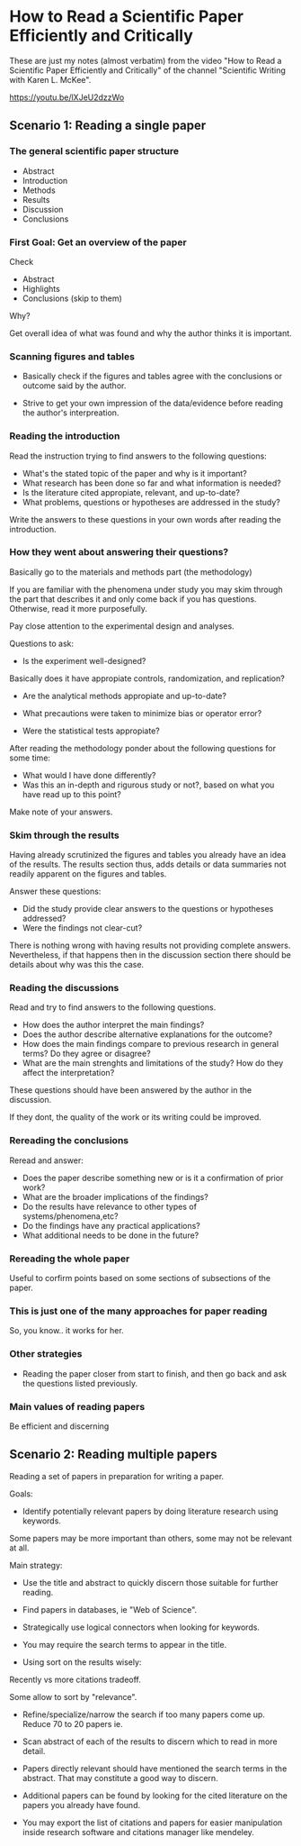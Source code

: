 # How to Read a Scientific Paper Efficiently and Critically

These are just my notes (almost verbatim) from the video "How to Read a Scientific Paper Efficiently and Critically" of the channel "Scientific Writing with Karen L. McKee".

https://youtu.be/lXJeU2dzzWo

## Scenario 1: Reading a single paper

### The general scientific paper structure

- Abstract
- Introduction
- Methods
- Results
- Discussion
- Conclusions

### First Goal: Get an overview of the paper

Check

- Abstract
- Highlights
- Conclusions (skip to them)

Why?

Get overall idea of what was found and why the author thinks it is important.

### Scanning figures and tables

- Basically check if the figures and tables agree with the conclusions or outcome said by the author.

- Strive to get your own impression of the data/evidence before reading the author's interpreation.

### Reading the introduction

Read the instruction trying to find answers to the following questions:

- What's the stated topic of the paper and why is it important?
- What research has been done so far and what information is needed?
- Is the literature cited appropiate, relevant, and up-to-date?
- What problems, questions or hypotheses are addressed in the study?

Write the answers to these questions in your own words after reading the introduction.

### How they went about answering their questions?

Basically go to the materials and methods part (the methodology)

If you are familiar with the phenomena under study you may skim through the part that describes it and only come back if you has questions. Otherwise, read it more purposefully.

Pay close attention to the experimental design and analyses.

Questions to ask:

- Is the experiment well-designed?

Basically does it have appropiate controls, randomization, and replication?

- Are the analytical methods appropiate and up-to-date?

- What precautions were taken to minimize bias or operator error?

- Were the statistical tests appropiate?

After reading the methodology ponder about the following questions for some time:

- What would I have done differently?
- Was this an in-depth and rigurous study or not?, based on what you have read up to this point?

Make note of your answers.

### Skim through the results

Having already scrutinized the figures and tables you already have an idea of the results. The results section thus, adds details or data summaries not readily apparent on the figures and tables.

Answer these questions:

- Did the study provide clear answers to the questions or hypotheses addressed?
- Were the findings not clear-cut?

There is nothing wrong with having results not providing complete answers. Nevertheless, if that happens then in the discussion section there should be details about why was this the case.

### Reading the discussions

Read and try to find answers to the following questions.

- How does the author interpret the main findings?
- Does the author describe alternative explanations for the outcome?
- How does the main findings compare to previous research in general terms? Do they agree or disagree?
- What are the main strenghts and limitations of the study? How do they affect the interpretation?

These questions should have been answered by the author in the discussion.

If they dont, the quality of the work or its writing could be improved.

### Rereading the conclusions

Reread and answer:

- Does the paper describe something new or is it a confirmation of prior work?
- What are the broader implications of the findings?
- Do the results have relevance to other types of systems/phenomena,etc?
- Do the findings have any practical applications?
- What additional needs to be done in the future?

### Rereading the whole paper

Useful to corfirm points based on some sections of subsections of the paper.

### This is just one of the many approaches for paper reading

So, you know.. it works for her.

### Other strategies

- Reading the paper closer from start to finish, and then go back and ask the questions listed previously.

### Main values of reading papers

Be efficient and discerning

## Scenario 2: Reading multiple papers

Reading a set of papers in preparation for writing a paper.

Goals:

- Identify potentially relevant papers by doing literature research using keywords.

Some papers may be more important than others, some may not be relevant at all.

Main strategy:

- Use the title and abstract to quickly discern those suitable for further reading.

- Find papers in databases, ie "Web of Science".

- Strategically use logical connectors when looking for keywords.

- You may require the search terms to appear in the title.

- Using sort on the results wisely:

Recently vs more citations tradeoff.

Some allow to sort by "relevance".

- Refine/specialize/narrow the search if too many papers come up. Reduce 70 to 20 papers ie.

- Scan abstract of each of the results to discern which to read in more detail.

- Papers directly relevant should have mentioned the search terms in the abstract. That may constitute a good way to discern.

- Additional papers can be found by looking for the cited literature on the papers you already have found.

- You may export the list of citations and papers for easier manipulation inside research software and citations manager like mendeley.
